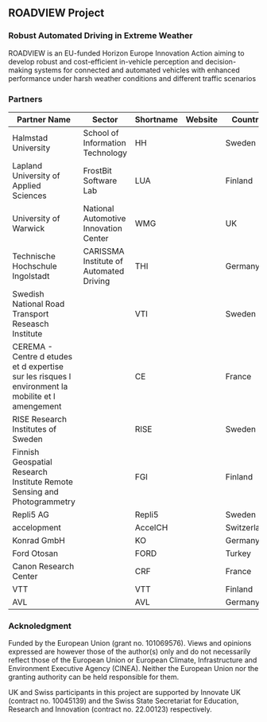 ## ROADVIEW Project

### Robust Automated Driving in Extreme Weather

ROADVIEW is an EU-funded Horizon Europe Innovation Action aiming to develop robust and cost-efficient in-vehicle perception and decision-making systems for connected and automated vehicles with enhanced performance under harsh weather conditions and different traffic scenarios

### Partners

| Partner Name                                                                                      | Sector                                  | Shortname | Website | Country     |
|---------------------------------------------------------------------------------------------------|-----------------------------------------|-----------|---------|-------------|
| Halmstad University                                                                               | School of Information Technology        | HH        |         | Sweden      |
| Lapland University of Applied Sciences                                                            | FrostBit Software Lab                   | LUA       |         | Finland     |
| University of Warwick                                                                             | National Automotive Innovation Center   | WMG       |         | UK          |
| Technische Hochschule Ingolstadt                                                                  | CARISSMA Institute of Automated Driving | THI       |         | Germany     |
| Swedish National Road Transport Reseasch Institute                                                |                                         | VTI       |         | Sweden      |
| CEREMA - Centre d etudes et d expertise sur les risques l environment la mobilite et l amengement |                                         | CE        |         | France      |
| RISE Research Institutes of Sweden                                                                |                                         | RISE      |         | Sweden      |
| Finnish Geospatial Research Institute Remote Sensing and Photogrammetry                           |                                         | FGI       |         | Finland     |
| Repli5 AG                                                                                         |                                         | Repli5    |         | Sweden      |
| accelopment                                                                                       |                                         | AccelCH   |         | Switzerland |
| Konrad GmbH                                                                                       |                                         | KO        |         | Germany     |
| Ford Otosan                                                                                       |                                         | FORD      |         | Turkey      |
| Canon Research Center                                                                             |                                         | CRF       |         | France      |
| VTT                                                                                               |                                         | VTT       |         | Finland     |
| AVL                                                                                               |                                         | AVL       |         | Germany     |


### Acknoledgment
Funded by the European Union (grant no. 101069576). Views and opinions expressed are however those of the author(s) only and do not necessarily reflect those of the European Union or European Climate, Infrastructure and Environment Executive Agency (CINEA). Neither the European Union nor the granting authority can be held responsible for them.

UK and Swiss participants in this project are supported by Innovate UK (contract no. 10045139) and the Swiss State Secretariat for Education, Research and Innovation (contract no. 22.00123) respectively.
